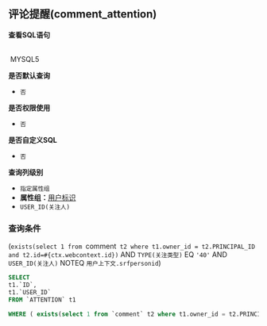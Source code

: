 ## 评论提醒(comment_attention) <!-- {docsify-ignore-all} -->



<p class="panel-title"><b>查看SQL语句</b></p>
<br>

<el-row>
&nbsp;<el-tag @click="MYSQL5 = true">MYSQL5</el-tag>
</el-row>

<br>
<p class="panel-title"><b>是否默认查询</b></p>

* `否`

<p class="panel-title"><b>是否权限使用</b></p>

* `否`

<p class="panel-title"><b>是否自定义SQL</b></p>

* `否`

<p class="panel-title"><b>查询列级别</b></p>

* `指定属性组`
*  **属性组：**[用户标识](#)
  * `USER_ID(关注人)`



### 查询条件

(`exists(select 1 from `comment` t2 where t1.owner_id = t2.PRINCIPAL_ID and t2.id=#{ctx.webcontext.id})` AND `TYPE(关注类型)` EQ `'40'` AND `USER_ID(关注人)` NOTEQ `用户上下文.srfpersonid`)





<el-dialog v-model="MYSQL5" title="MYSQL5">

```sql
SELECT
t1.`ID`,
t1.`USER_ID`
FROM `ATTENTION` t1 

WHERE ( exists(select 1 from `comment` t2 where t1.owner_id = t2.PRINCIPAL_ID and t2.id=#{ctx.webcontext.id})  AND  t1.`TYPE` = '40'  AND  t1.`USER_ID` <> #{ctx.sessioncontext.srfpersonid} )
```

</el-dialog>

<script>
 const { createApp } = Vue
  createApp({
    data() {
      return {
                MYSQL5 : false
        
      }
    },
    methods: {
    }
  }).use(ElementPlus).mount('#app')
</script>